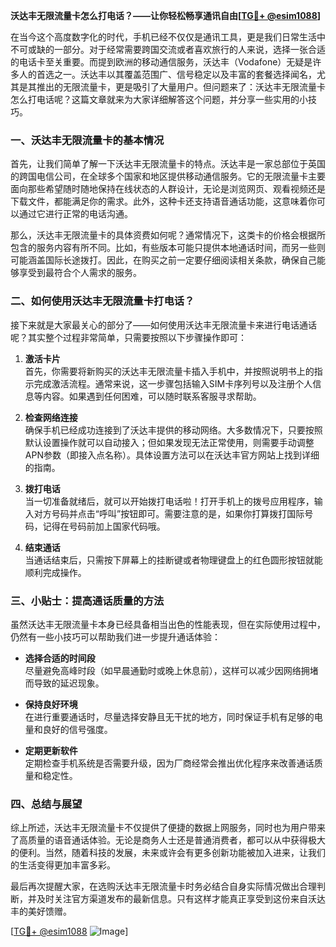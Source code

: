 **沃达丰无限流量卡怎么打电话？——让你轻松畅享通讯自由[[TG💪+ @esim1088](https://t.me/s/esim1088)]**

在当今这个高度数字化的时代，手机已经不仅仅是通讯工具，更是我们日常生活中不可或缺的一部分。对于经常需要跨国交流或者喜欢旅行的人来说，选择一张合适的电话卡至关重要。而提到欧洲的移动通信服务，沃达丰（Vodafone）无疑是许多人的首选之一。沃达丰以其覆盖范围广、信号稳定以及丰富的套餐选择闻名，尤其是其推出的无限流量卡，更是吸引了大量用户。但问题来了：沃达丰无限流量卡怎么打电话呢？这篇文章就来为大家详细解答这个问题，并分享一些实用的小技巧。

### 一、沃达丰无限流量卡的基本情况

首先，让我们简单了解一下沃达丰无限流量卡的特点。沃达丰是一家总部位于英国的跨国电信公司，在全球多个国家和地区提供移动通信服务。它的无限流量卡主要面向那些希望随时随地保持在线状态的人群设计，无论是浏览网页、观看视频还是下载文件，都能满足你的需求。此外，这种卡还支持语音通话功能，这意味着你可以通过它进行正常的电话沟通。

那么，沃达丰无限流量卡的具体资费如何呢？通常情况下，这类卡的价格会根据所包含的服务内容有所不同。比如，有些版本可能只提供本地通话时间，而另一些则可能涵盖国际长途拨打。因此，在购买之前一定要仔细阅读相关条款，确保自己能够享受到最符合个人需求的服务。

### 二、如何使用沃达丰无限流量卡打电话？

接下来就是大家最关心的部分了——如何使用沃达丰无限流量卡来进行电话通话呢？其实整个过程非常简单，只需要按照以下步骤操作即可：

1. **激活卡片**  
   首先，你需要将新购买的沃达丰无限流量卡插入手机中，并按照说明书上的指示完成激活流程。通常来说，这一步骤包括输入SIM卡序列号以及注册个人信息等内容。如果遇到任何困难，可以随时联系客服寻求帮助。

2. **检查网络连接**  
   确保手机已经成功连接到了沃达丰提供的移动网络。大多数情况下，只要按照默认设置操作就可以自动接入；但如果发现无法正常使用，则需要手动调整APN参数（即接入点名称）。具体设置方法可以在沃达丰官方网站上找到详细的指南。

3. **拨打电话**  
   当一切准备就绪后，就可以开始拨打电话啦！打开手机上的拨号应用程序，输入对方号码并点击“呼叫”按钮即可。需要注意的是，如果你打算拨打国际号码，记得在号码前加上国家代码哦。

4. **结束通话**  
   当通话结束后，只需按下屏幕上的挂断键或者物理键盘上的红色圆形按钮就能顺利完成操作。

### 三、小贴士：提高通话质量的方法

虽然沃达丰无限流量卡本身已经具备相当出色的性能表现，但在实际使用过程中，仍然有一些小技巧可以帮助我们进一步提升通话体验：

- **选择合适的时间段**  
  尽量避免高峰时段（如早晨通勤时或晚上休息前），这样可以减少因网络拥堵而导致的延迟现象。
  
- **保持良好环境**  
  在进行重要通话时，尽量选择安静且无干扰的地方，同时保证手机有足够的电量和良好的信号强度。
  
- **定期更新软件**  
  定期检查手机系统是否需要升级，因为厂商经常会推出优化程序来改善通话质量和稳定性。

### 四、总结与展望

综上所述，沃达丰无限流量卡不仅提供了便捷的数据上网服务，同时也为用户带来了高质量的语音通话体验。无论是商务人士还是普通消费者，都可以从中获得极大的便利。当然，随着科技的发展，未来或许会有更多创新功能被加入进来，让我们的生活变得更加丰富多彩。

最后再次提醒大家，在选购沃达丰无限流量卡时务必结合自身实际情况做出合理判断，并及时关注官方渠道发布的最新信息。只有这样才能真正享受到这份来自沃达丰的美好馈赠。

[[TG💪+ @esim1088](https://t.me/s/esim1088) ![Image](https://i.postimg.cc/4NQfJmqS/Snipaste-2025-05-13-00-14-12.png)]